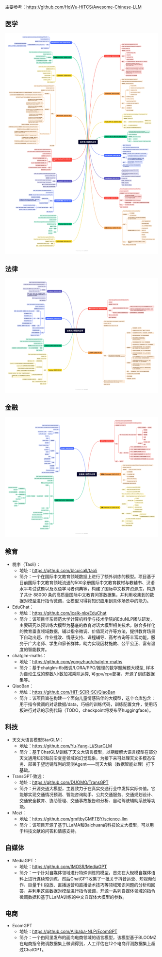 # 

主要参考：https://github.com/HqWu-HITCS/Awesome-Chinese-LLM

## 医学

![Medical](./垂直领域模型.assets/Medical.png)

## 法律

![Legal](./垂直领域模型.assets/Legal.png)

## 金融

![Financial](./垂直领域模型.assets/Financial.png)

## 教育

- 桃李（Taoli）：
  - 地址：https://github.com/blcuicall/taoli 
  - 简介：一个在国际中文教育领域数据上进行了额外训练的模型。项目基于目前国际中文教育领域流通的500余册国际中文教育教材与教辅书、汉语水平考试试题以及汉语学习者词典等，构建了国际中文教育资源库，构造了共计 88000 条的高质量国际中文教育问答数据集，并利用收集到的数据对模型进行指令微调，让模型习得将知识应用到具体场景中的能力。
- EduChat：
  - 地址：https://github.com/icalk-nlp/EduChat
  - 简介：该项目华东师范大学计算机科学与技术学院的EduNLP团队研发，主要研究以预训练大模型为基底的教育对话大模型相关技术，融合多样化的教育垂直领域数据，辅以指令微调、价值观对齐等方法，提供教育场景下自动出题、作业批改、情感支持、课程辅导、高考咨询等丰富功能，服务于广大老师、学生和家长群体，助力实现因材施教、公平公正、富有温度的智能教育。
- chatglm-maths：
  - 地址：https://github.com/yongzhuo/chatglm-maths 
  - 简介：基于chatglm-6b微调/LORA/PPO/推理的数学题解题大模型, 样本为自动生成的整数/小数加减乘除运算, 可gpu/cpu部署，开源了训练数据集等。
- QiaoBan：
  - 地址：https://github.com/HIT-SCIR-SC/QiaoBan 
  - 简介：该项目旨在构建一个面向儿童情感陪伴的大模型，这个仓库包含：用于指令微调的对话数据/data，巧板的训练代码，训练配置文件，使用巧板进行对话的示例代码（TODO，checkpoint将发布至huggingface）。

## 科技

- 天文大语言模型StarGLM：
  - 地址：https://github.com/Yu-Yang-Li/StarGLM
  - 简介：基于ChatGLM训练了天文大语言模型，以期缓解大语言模型在部分天文通用知识和前沿变星领域的幻觉现象，为接下来可处理天文多模态任务、部署于望远镜阵列的观测Agent——司天大脑（数据智能处理）打下基础。
- TransGPT·致远：
  - 地址：https://github.com/DUOMO/TransGPT 
  - 简介：开源交通大模型，主要致力于在真实交通行业中发挥实际价值。它能够实现交通情况预测、智能咨询助手、公共交通服务、交通规划设计、交通安全教育、协助管理、交通事故报告和分析、自动驾驶辅助系统等功能。
- Mozi：
  - 地址：https://github.com/gmftbyGMFTBY/science-llm 
  - 简介：该项目开源了基于LLaMA和Baichuan的科技论文大模型，可以用于科技文献的问答和情感支持。

## 自媒体

- MediaGPT：
  - 地址：https://github.com/IMOSR/MediaGPT 
  - 简介：一个针对自媒体领域进行特殊训练的模型，首先在大规模自媒体语料上进行连续预训练，然后ChatGPT收集了一批关于抖音运营、短视频创作、巨量千川投放、直播运营和直播话术技巧等领域知识问题的分析和回答，并利用这些数据对模型进行指令微调，开源一系列自媒体领域的指令微调数据和基于LLaMA训练的中文自媒体大模型的参数。

## 电商

- EcomGPT
  - 地址：https://github.com/Alibaba-NLP/EcomGPT 
  - 简介：一个由阿里发布的面向电商领域的语言模型，该模型基于BLOOMZ在电商指令微调数据集上微调得到，人工评估在12个电商评测数据集上超过ChatGPT。